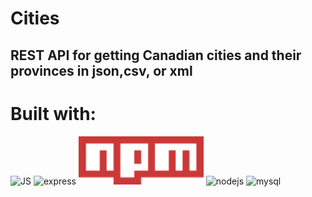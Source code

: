 # Cities

## REST API for getting Canadian cities and their provinces in json,csv, or xml


# Built with:
<img src="http://3con14.biz/code/_data/js/intro/js-logo.png" alt="JS" width="200"/>
<img src="https://github.com/MarioTerron/logo-images/blob/master/logos/expressjs.png" alt="express" width="200"/>
<img src="https://github.com/MarioTerron/logo-images/blob/master/logos/npm.png" alt="npm" width="200"/>
<img src="https://user-images.githubusercontent.com/25181517/183568594-85e280a7-0d7e-4d1a-9028-c8c2209e073c.png" alt="nodejs" width="200"/>
<img src="https://user-images.githubusercontent.com/25181517/183896128-ec99105a-ec1a-4d85-b08b-1aa1620b2046.png" alt="mysql" width="200"/>